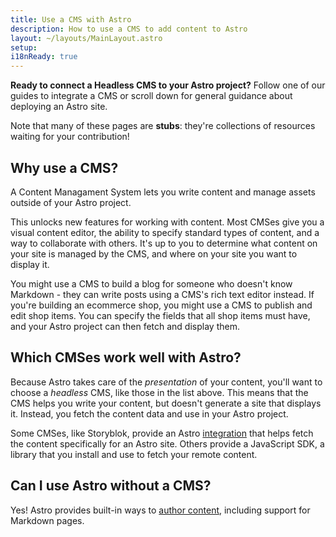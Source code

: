 ```yaml
---
title: Use a CMS with Astro
description: How to use a CMS to add content to Astro
layout: ~/layouts/MainLayout.astro
setup: 
i18nReady: true
---
```


**Ready to connect a Headless CMS to your Astro project?** Follow one of our guides to integrate a CMS or scroll down for general guidance about deploying an Astro site.

Note that many of these pages are **stubs**: they're collections of resources waiting for your contribution!

## Why use a CMS?

A Content Managament System lets you write content and manage assets outside of your Astro project.

This unlocks new features for working with content. Most CMSes give you a visual content editor, the ability to specify standard types of content, and a way to collaborate with others.
It's up to you to determine what content on your site is managed by the CMS, and where on your site you want to display it.

You might use a CMS to build a blog for someone who doesn't know Markdown - they can write posts using a CMS's rich text editor instead. If you're building an ecommerce shop, you might use a CMS to publish and edit shop items. You can specify the fields that all shop items must have, and your Astro project can then fetch and display them.


## Which CMSes work well with Astro?

Because Astro takes care of the _presentation_ of your content, you'll want to choose a _headless_ CMS, like those in the list above. This means that the CMS helps you write your content, but doesn't generate a site that displays it. Instead, you fetch the content data and use in your Astro project. 

Some CMSes, like Storyblok, provide an Astro [integration](/en/guides/integrations-guide/) that helps fetch the content specifically for an Astro site. Others provide a JavaScript SDK, a library that you install and use to fetch your remote content.

## Can I use Astro without a CMS?

Yes! Astro provides built-in ways to [author content](/en/guides/content/), including support for Markdown pages.

